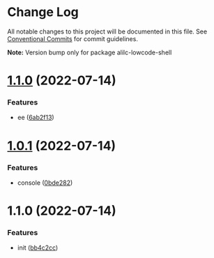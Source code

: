 # Change Log

All notable changes to this project will be documented in this file.
See [Conventional Commits](https://conventionalcommits.org) for commit guidelines.



**Note:** Version bump only for package alilc-lowcode-shell





# [1.1.0](https://github.com/alibaba/lowcode-engine/compare/v1.2.0...v1.1.0) (2022-07-14)


### Features

* ee ([6ab2f13](https://github.com/alibaba/lowcode-engine/commit/6ab2f131fdabd37d0f753c850f59711bccb10d8d))





# [1.0.1](https://github.com/alibaba/lowcode-engine/compare/v1.1.0...v1.0.1) (2022-07-14)

### Features

- console ([0bde282](https://github.com/alibaba/lowcode-engine/commit/0bde282f90c28b1ac16c44d9ef5791ecf11780ce))

# 1.1.0 (2022-07-14)

### Features

- init ([bb4c2cc](https://github.com/alibaba/lowcode-engine/commit/bb4c2cc0622cfcce94689f4b747d80e52c697c48))
